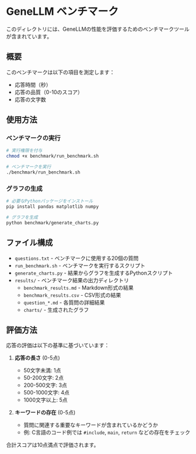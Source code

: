 # GeneLLM ベンチマーク

このディレクトリには、GeneLLMの性能を評価するためのベンチマークツールが含まれています。

## 概要

このベンチマークは以下の項目を測定します：

- 応答時間（秒）
- 応答の品質（0-10のスコア）
- 応答の文字数

## 使用方法

### ベンチマークの実行

```bash
# 実行権限を付与
chmod +x benchmark/run_benchmark.sh

# ベンチマークを実行
./benchmark/run_benchmark.sh
```

### グラフの生成

```bash
# 必要なPythonパッケージをインストール
pip install pandas matplotlib numpy

# グラフを生成
python benchmark/generate_charts.py
```

## ファイル構成

- `questions.txt` - ベンチマークに使用する20個の質問
- `run_benchmark.sh` - ベンチマークを実行するスクリプト
- `generate_charts.py` - 結果からグラフを生成するPythonスクリプト
- `results/` - ベンチマーク結果の出力ディレクトリ
  - `benchmark_results.md` - Markdown形式の結果
  - `benchmark_results.csv` - CSV形式の結果
  - `question_*.md` - 各質問の詳細結果
  - `charts/` - 生成されたグラフ

## 評価方法

応答の評価は以下の基準に基づいています：

1. **応答の長さ** (0-5点)
   - 50文字未満: 1点
   - 50-200文字: 2点
   - 200-500文字: 3点
   - 500-1000文字: 4点
   - 1000文字以上: 5点

2. **キーワードの存在** (0-5点)
   - 質問に関連する重要なキーワードが含まれているかどうか
   - 例: C言語のコード例では `#include`, `main`, `return` などの存在をチェック

合計スコアは10点満点で評価されます。